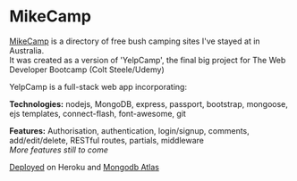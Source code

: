 # MikeCamp
[MikeCamp](https://mike-camp.herokuapp.com) is a directory of free bush camping sites I've stayed at in Australia.<br>
It was created as a version of 'YelpCamp', the final big project for The Web Developer Bootcamp (Colt Steele/Udemy)

YelpCamp is a full-stack web app incorporating:

**Technologies:**
nodejs, MongoDB, express, passport, bootstrap, mongoose, ejs templates, connect-flash, font-awesome, git

**Features:**
Authorisation, authentication, login/signup, comments, add/edit/delete, RESTful routes, partials, middleware<br>
*More features still to come*

[Deployed](https://mike-camp.herokuapp.com/) on Heroku and [Mongodb Atlas](https://www.mongodb.com/cloud/atlas)
